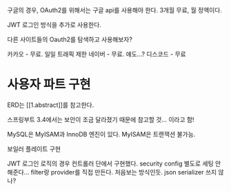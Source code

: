 
구글의 경우, OAuth2를 위해서는 구글 api를 사용해야 한다.
3개월 무료, 월 정액이다.

JWT 로그인 방식을 추가로 사용한다.

다른 사이트들의 Oauth2를 탐색하고 사용해보자?

카카오 - 무료. 일일 트래픽 제한
네이버 - 무료. 얘도...?
디스코드 - 무료


# 사용자 파트 구현

ERD는 [[1.abstract]]를 참고한다.

스프링부트 3.4에서는 보안이 조금 달라졌기 때문에 참고할 것... 이라고 함!

MySQL은 MyISAM과 InnoDB 엔진이 있다.
MyISAM은 트랜잭션 불가능.

보일러 플레이트 구현

JWT 로그인 로직의 경우 컨트롤러 단에서 구현했다.
security config 별도로 세팅 안해준다...
filter랑 provider를 직접 만든다.
처음보는 방식인듯. json serializer 쓰지 않나?



